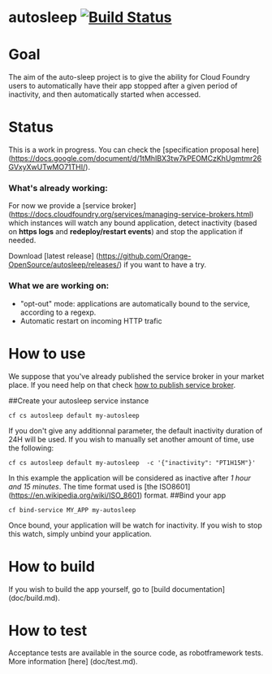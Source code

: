 # autosleep [![Build Status](https://travis-ci.org/Orange-OpenSource/autosleep.svg?branch=develop)](https://travis-ci.org/Orange-OpenSource/autosleep)

# Goal
The aim of the auto-sleep project is to give the ability for Cloud Foundry users to automatically have their app stopped after a given period of inactivity, and then automatically started when accessed.

# Status
This is a work in progress. 
You can check the [specification proposal here] (https://docs.google.com/document/d/1tMhIBX3tw7kPEOMCzKhUgmtmr26GVxyXwUTwMO71THI/).

### What's already working:
For now we provide a [service broker] (https://docs.cloudfoundry.org/services/managing-service-brokers.html) which instances will watch any bound application, detect inactivity (based on **https logs** and **redeploy/restart events**) and stop the application if needed.

Download [latest release] (https://github.com/Orange-OpenSource/autosleep/releases/) if you want to have a try.

### What we are working on:
* "opt-out" mode: applications are automatically bound to the service, according to a regexp.
* Automatic restart on incoming HTTP trafic

# How to use
We suppose that you've already published the service broker in your market place. If you need help on that check [how to publish service broker](doc/publish.md).

##Create your autosleep service instance
```
cf cs autosleep default my-autosleep
```
If you don't give any additionnal parameter, the default inactivity duration of 24H will be used. If you wish to manually set another amount of time, use the following:

```
cf cs autosleep default my-autosleep  -c '{"inactivity": "PT1H15M"}'
```  
In this example the application will be considered as inactive after *1 hour and 15 minutes*. The time format used is [the ISO8601] (https://en.wikipedia.org/wiki/ISO_8601) format.
##Bind your app
```
cf bind-service MY_APP my-autosleep
```
Once bound, your application will be watch for inactivity. If you wish to stop this watch, simply unbind your application.

# How to build
If you wish to build the app yourself, go to [build documentation] (doc/build.md).

# How to test
Acceptance tests are available in the source code, as robotframework tests. More information [here] (doc/test.md).
